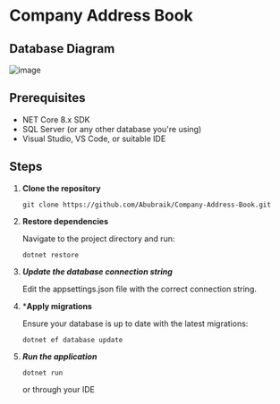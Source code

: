 # Company Address Book
## Database Diagram
![image](https://github.com/Abubraik/Company-Address-Book/assets/69948865/4a8531b8-265b-472d-86c3-8caf5f81db58)

## Prerequisites
- NET Core 8.x SDK
- SQL Server (or any other database you're using)
- Visual Studio, VS Code, or suitable IDE

## Steps

1. **Clone the repository**
   
   ```
   git clone https://github.com/Abubraik/Company-Address-Book.git
   ```
3. **Restore dependencies**
   
   Navigate to the project directory and run:
   ```
   dotnet restore
   ```
4. ***Update the database connection string***
   
   Edit the appsettings.json file with the correct connection string.
5. ***Apply migrations**

   Ensure your database is up to date with the latest migrations:
   ```
   dotnet ef database update
   ```

6. ***Run the application***

   ```
   dotnet run
   ```
   or through your IDE
   

